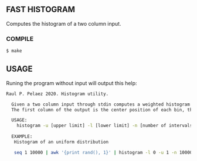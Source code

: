 ## FAST HISTOGRAM  
Computes the histogram of a two column input.  

### COMPILE  

```bash
$ make
```

## USAGE  
Runing the program without input will output this help:
```bash
Raul P. Pelaez 2020. Histogram utility.

  Given a two column input through stdin computes a weighted histogram.
  The first column of the output is the center position of each bin, the second contains the un normalized histogram (the sum of weigths falling inside each bin).

  USAGE:
    histogram -u [upper limit] -l [lower limit] -n [number of intervals]
    
  EXAMPLE:
   Histogram of an uniform distribution

   seq 1 10000 | awk '{print rand(), 1}' | histogram -l 0 -u 1 -n 10000 > flatHistogram.dat
```  
